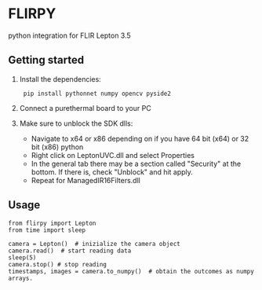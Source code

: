 # FLIRPY

python integration for FLIR Lepton 3.5


## Getting started

1. Install the dependencies:

		pip install pythonnet numpy opencv pyside2

2. Connect a purethermal board to your PC

4. Make sure to unblock the SDK dlls:

    * Navigate to x64 or x86 depending on if you have 64 bit (x64) or 32 bit (x86) python
    * Right click on LeptonUVC.dll and select Properties
    * In the general tab there may be a section called "Security" at the bottom. If there is, check "Unblock" and hit apply. 
    * Repeat for ManagedIR16Filters.dll

## Usage

    from flirpy import Lepton
    from time import sleep

    camera = Lepton()  # inizialize the camera object
    camera.read()  # start reading data
    sleep(5)
    camera.stop() # stop reading
    timestamps, images = camera.to_numpy()  # obtain the outcomes as numpy arrays.
